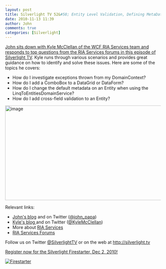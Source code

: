 ```yaml
---
layout: post
title: Silverlight TV 52&#58; Entity Level Validation, Defining MetaData and Nested ComboBoxes with WCF RIA Services
date: 2010-11-13 11:39
author: John
comments: true
categories: [Silverlight]
---
```

<p><a href="http://jpapa.me/sltv52">John sits down with Kyle McClellan of the WCF RIA Services team and responds to top questions from the RIA Services forums in this episode of Silverlight TV</a>. Kyle runs through various scenarios and provides great guidance on how to identify and solve these issues. Here are some of the topics he covers:</p>  <ul>   <li>How do I investigate exceptions thrown from my DomainContext? </li>    <li>How do I add a ComboBox to a DataGrid or DataForm? </li>    <li>How do I change the default metadata on an Entity when using the LinqToEntitiesDomainService? </li>    <li>How do I add cross-field validation to an Entity? </li> </ul>  <p><a href="http://jpapa.me/sltv52"><img style="background-image: none; border-bottom: 0px; border-left: 0px; padding-left: 0px; padding-right: 0px; display: block; float: none; margin-left: auto; border-top: 0px; margin-right: auto; border-right: 0px; padding-top: 0px" title="image" border="0" alt="image" src="/wp-content/uploads/files/media/image/Windows-Live-Writer/9766a4fe1c69_793D/image_3.png" width="549" height="306" /></a></p>  <p>Relevant links:</p>  <ul>   <li><a href="/">John's blog</a> and on Twitter (<a href="http://twitter.com/john_papa">@john_papa</a>) </li>    <li><a href="http://blogs.msdn.com/b/kylemc/">Kyle's blog </a>and on Twitter (<a href="http://twitter.com/KyleMcClellan">@KyleMcClellan</a>) </li>    <li>More about <a href="http://silverlight.net/riaservices">RIA Services</a></li>    <li><a href="http://jpapa.me/riasvcsforums">RIA Services Forums</a></li> </ul>  <p>Follow us on Twitter <a href="http://www.twitter.com/SilverlightTV">@SilverlightTV</a> or on the web at <a href="http://silverlight.tv/">http://silverlight.tv</a></p>  <p><a href="http://jpapa.me/slfs10">Register now for the Silverlight Firestarter, Dec 2, 2010!</a></p>  <p><a href="http://jpapa.me/slfs10"><img alt="Firestarter" src="http://files.channel9.msdn.com/thumbnail/ed08c3f1-1a91-42b7-bd26-2edd85271d99.jpg" /></a></p>


